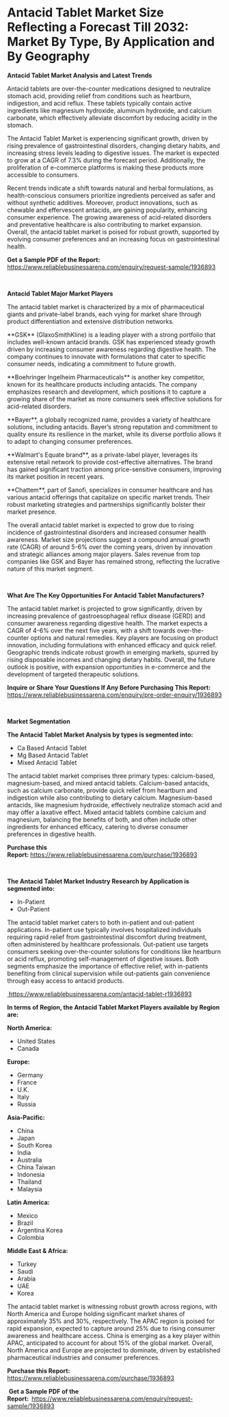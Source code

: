 <p><h1>Antacid Tablet Market Size Reflecting a Forecast Till 2032: Market By Type, By Application and By Geography</h1></p><p><strong>Antacid Tablet Market Analysis and Latest Trends</strong></p>
<p><p>Antacid tablets are over-the-counter medications designed to neutralize stomach acid, providing relief from conditions such as heartburn, indigestion, and acid reflux. These tablets typically contain active ingredients like magnesium hydroxide, aluminum hydroxide, and calcium carbonate, which effectively alleviate discomfort by reducing acidity in the stomach.</p><p>The Antacid Tablet Market is experiencing significant growth, driven by rising prevalence of gastrointestinal disorders, changing dietary habits, and increasing stress levels leading to digestive issues. The market is expected to grow at a CAGR of 7.3% during the forecast period. Additionally, the proliferation of e-commerce platforms is making these products more accessible to consumers.</p><p>Recent trends indicate a shift towards natural and herbal formulations, as health-conscious consumers prioritize ingredients perceived as safer and without synthetic additives. Moreover, product innovations, such as chewable and effervescent antacids, are gaining popularity, enhancing consumer experience. The growing awareness of acid-related disorders and preventative healthcare is also contributing to market expansion. Overall, the antacid tablet market is poised for robust growth, supported by evolving consumer preferences and an increasing focus on gastrointestinal health.</p></p>
<p><strong>Get a Sample PDF of the Report:&nbsp;</strong> <a href="https://www.reliablebusinessarena.com/enquiry/request-sample/1936893?utm_campaign=2383&utm_medium=2&utm_source=Github&utm_content=ia&utm_term=19042025&utm_id=antacid-tablet">https://www.reliablebusinessarena.com/enquiry/request-sample/1936893</a></p>
<p>&nbsp;</p>
<p><strong>Antacid Tablet Major Market Players</strong></p>
<p><p>The antacid tablet market is characterized by a mix of pharmaceutical giants and private-label brands, each vying for market share through product differentiation and extensive distribution networks.</p><p>**GSK** (GlaxoSmithKline) is a leading player with a strong portfolio that includes well-known antacid brands. GSK has experienced steady growth driven by increasing consumer awareness regarding digestive health. The company continues to innovate with formulations that cater to specific consumer needs, indicating a commitment to future growth.</p><p>**Boehringer Ingelheim Pharmaceuticals** is another key competitor, known for its healthcare products including antacids. The company emphasizes research and development, which positions it to capture a growing share of the market as more consumers seek effective solutions for acid-related disorders.</p><p>**Bayer**, a globally recognized name, provides a variety of healthcare solutions, including antacids. Bayer’s strong reputation and commitment to quality ensure its resilience in the market, while its diverse portfolio allows it to adapt to changing consumer preferences.</p><p>**Walmart's Equate brand**, as a private-label player, leverages its extensive retail network to provide cost-effective alternatives. The brand has gained significant traction among price-sensitive consumers, improving its market position in recent years.</p><p>**Chattem**, part of Sanofi, specializes in consumer healthcare and has various antacid offerings that capitalize on specific market trends. Their robust marketing strategies and partnerships significantly bolster their market presence.</p><p>The overall antacid tablet market is expected to grow due to rising incidence of gastrointestinal disorders and increased consumer health awareness. Market size projections suggest a compound annual growth rate (CAGR) of around 5-6% over the coming years, driven by innovation and strategic alliances among major players. Sales revenue from top companies like GSK and Bayer has remained strong, reflecting the lucrative nature of this market segment.</p></p>
<p>&nbsp;</p>
<p><strong>What Are The Key Opportunities For Antacid Tablet Manufacturers?</strong></p>
<p><p>The antacid tablet market is projected to grow significantly, driven by increasing prevalence of gastroesophageal reflux disease (GERD) and consumer awareness regarding digestive health. The market expects a CAGR of 4-6% over the next five years, with a shift towards over-the-counter options and natural remedies. Key players are focusing on product innovation, including formulations with enhanced efficacy and quick relief. Geographic trends indicate robust growth in emerging markets, spurred by rising disposable incomes and changing dietary habits. Overall, the future outlook is positive, with expansion opportunities in e-commerce and the development of targeted therapeutic solutions.</p></p>
<p><strong>Inquire or Share Your Questions If Any Before Purchasing This Report:</strong> <a href="https://www.reliablebusinessarena.com/enquiry/pre-order-enquiry/1936893?utm_campaign=2383&utm_medium=2&utm_source=Github&utm_content=ia&utm_term=19042025&utm_id=antacid-tablet">https://www.reliablebusinessarena.com/enquiry/pre-order-enquiry/1936893</a></p>
<p>&nbsp;</p>
<p><strong>Market Segmentation</strong></p>
<p><strong>The Antacid Tablet Market Analysis by types is segmented into:</strong></p>
<p><ul><li>Ca Based Antacid Tablet</li><li>Mg Based Antacid Tablet</li><li>Mixed Antacid Tablet</li></ul></p>
<p><p>The antacid tablet market comprises three primary types: calcium-based, magnesium-based, and mixed antacid tablets. Calcium-based antacids, such as calcium carbonate, provide quick relief from heartburn and indigestion while also contributing to dietary calcium. Magnesium-based antacids, like magnesium hydroxide, effectively neutralize stomach acid and may offer a laxative effect. Mixed antacid tablets combine calcium and magnesium, balancing the benefits of both, and often include other ingredients for enhanced efficacy, catering to diverse consumer preferences in digestive health.</p></p>
<p><strong>Purchase this Report:&nbsp;</strong><a href="https://www.reliablebusinessarena.com/purchase/1936893?utm_campaign=2383&utm_medium=2&utm_source=Github&utm_content=ia&utm_term=19042025&utm_id=antacid-tablet">https://www.reliablebusinessarena.com/purchase/1936893</a></p>
<p>&nbsp;</p>
<p><strong>The Antacid Tablet Market Industry Research by Application is segmented into:</strong></p>
<p><ul><li>In-Patient</li><li>Out-Patient</li></ul></p>
<p><p>The antacid tablet market caters to both in-patient and out-patient applications. In-patient use typically involves hospitalized individuals requiring rapid relief from gastrointestinal discomfort during treatment, often administered by healthcare professionals. Out-patient use targets consumers seeking over-the-counter solutions for conditions like heartburn or acid reflux, promoting self-management of digestive issues. Both segments emphasize the importance of effective relief, with in-patients benefiting from clinical supervision while out-patients gain convenience through easy access to antacid products.</p></p>
<p><a href="https://www.reliablebusinessarena.com/antacid-tablet-r1936893?utm_campaign=2383&utm_medium=2&utm_source=Github&utm_content=ia&utm_term=19042025&utm_id=antacid-tablet">&nbsp;https://www.reliablebusinessarena.com/antacid-tablet-r1936893</a></p>
<p><strong>In terms of Region, the Antacid Tablet Market Players available by Region are:</strong></p>
<p>
    <p> <strong> North America: </strong>
        <ul>
            <li>United States</li>
            <li>Canada</li>
        </ul>
        </p> 
    <p> <strong> Europe: </strong>
        <ul>
            <li>Germany</li>
            <li>France</li>
            <li>U.K.</li>
            <li>Italy</li>
            <li>Russia</li>
        </ul>
        </p> 
    <p> <strong> Asia-Pacific: </strong>
        <ul>
            <li>China</li>
            <li>Japan</li>
            <li>South Korea</li>
            <li>India</li>
            <li>Australia</li>
            <li>China Taiwan</li>
            <li>Indonesia</li>
            <li>Thailand</li>
            <li>Malaysia</li>
        </ul>
        </p> 
    <p> <strong> Latin America: </strong>
        <ul>
            <li>Mexico</li>
            <li>Brazil</li>
            <li>Argentina Korea</li>
            <li>Colombia</li>
        </ul>
        </p> 
    <p> <strong> Middle East & Africa: </strong>
        <ul>
            <li>Turkey</li>
            <li>Saudi</li>
            <li>Arabia</li>
            <li>UAE</li>
            <li>Korea</li>
        </ul>
    </p>
    </p>
<p><p>The antacid tablet market is witnessing robust growth across regions, with North America and Europe holding significant market shares of approximately 35% and 30%, respectively. The APAC region is poised for rapid expansion, expected to capture around 25% due to rising consumer awareness and healthcare access. China is emerging as a key player within APAC, anticipated to account for about 15% of the global market. Overall, North America and Europe are projected to dominate, driven by established pharmaceutical industries and consumer preferences.</p></p>
<p><strong>Purchase this Report: </strong><a href="https://www.reliablebusinessarena.com/purchase/1936893?utm_campaign=2383&utm_medium=2&utm_source=Github&utm_content=ia&utm_term=19042025&utm_id=antacid-tablet">https://www.reliablebusinessarena.com/purchase/1936893</a></p>
<p>&nbsp;<strong>Get a Sample PDF of the Report:&nbsp;&nbsp;</strong><a href="https://www.reliablebusinessarena.com/enquiry/request-sample/1936893?utm_campaign=2383&utm_medium=2&utm_source=Github&utm_content=ia&utm_term=19042025&utm_id=antacid-tablet">https://www.reliablebusinessarena.com/enquiry/request-sample/1936893</a></p>
<p><strong></strong></p>
<p><p></p><p></p><p></p></p>